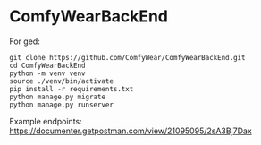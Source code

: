 # ComfyWearBackEnd

For ged:
```
git clone https://github.com/ComfyWear/ComfyWearBackEnd.git
cd ComfyWearBackEnd
python -m venv venv
source ./venv/bin/activate
pip install -r requirements.txt
python manage.py migrate
python manage.py runserver
```

Example endpoints:
https://documenter.getpostman.com/view/21095095/2sA3Bj7Dax